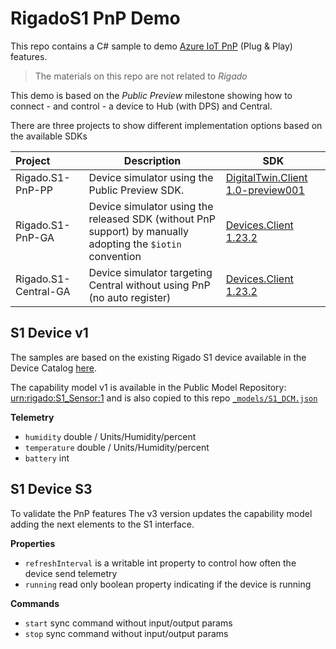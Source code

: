 # RigadoS1 PnP Demo

This repo contains a C# sample to demo [Azure IoT PnP](https://docs.microsoft.com/en-us/azure/iot-pnp/overview-iot-plug-and-play) (Plug & Play) features.

> The materials on this repo are not related to *Rigado*

This demo is based on the *Public Preview* milestone showing how to connect - and control - a device to Hub (with DPS) and Central.

There are three projects to show different implementation options based on the available SDKs


|Project|Description|SDK|
|:------|-----------|---|
|Rigado.S1-PnP-PP|Device simulator using the Public Preview SDK.|[DigitalTwin.Client 1.0-preview001](https://www.nuget.org/packages/Microsoft.Azure.Devices.DigitalTwin.Client/1.0.0-preview-001)|
|Rigado.S1-PnP-GA|Device simulator using the released SDK (without PnP support) by manually adopting the `$iotin` convention|[Devices.Client 1.23.2](https://www.nuget.org/packages/Microsoft.Azure.Devices.Client/1.23.2)|
|Rigado.S1-Central-GA|Device simulator targeting Central without using PnP (no auto register)|[Devices.Client 1.23.2](https://www.nuget.org/packages/Microsoft.Azure.Devices.Client/1.23.2)


## S1 Device v1

The samples are based on the existing Rigado S1 device available in the Device Catalog [here](https://catalog.azureiotsolutions.com/details?title=S1-Sensor&source=all-devices-page&deviceId=e88f15ce-226f-4817-b0e0-712498b015da).

The capability model v1 is available in the Public Model Repository: [urn:rigado:S1_Sensor:1](https://repo.azureiotrepository.com/models/urn:rigado:S1_Sensor:1?api-version=2019-07-01-preview&expand=true) and is also copied to this repo [`_models/S1_DCM.json`](_models/S1_DCM.json)

**Telemetry**
- `humidity` double / Units/Humidity/percent
- `temperature` double / Units/Humidity/percent
- `battery` int 

## S1 Device S3

To validate the PnP features The v3 version updates the capability model  adding the next elements to the S1 interface.

**Properties**
- `refreshInterval` is a writable int property to control how often the device send telemetry
- `running` read only boolean property indicating if the device is running

**Commands**
- `start` sync command without input/output params
- `stop` sync command without input/output params


